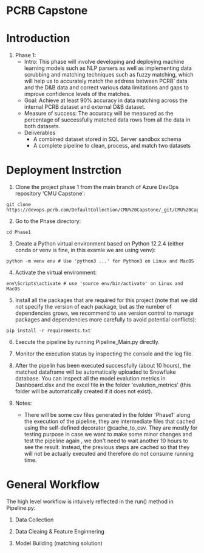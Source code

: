# PCRB Capstone

# Introduction
1. Phase 1:
    - Intro: This phase will involve developing and deploying machine learning models such as NLP parsers as well as implementing data scrubbing and matching techniques such as fuzzy matching,  which will help us to accurately match the address between PCRB’ data and the D&B data and correct various data limitations and gaps to improve confidence levels of the matches.
    - Goal: Achieve at least 90% accuracy in data matching across the internal PCRB dataset and external D&B dataset. 
    - Measure of success: The accuracy will be measured as the percentage of successfully matched data rows from all the data in both datasets.
    - Deliverables
        - A combined dataset stored in SQL Server sandbox schema
        - A complete pipeline to clean, process, and match two datasets


# Deployment Instrction
1. Clone the project phase 1 from the main branch of Azure DevOps repository 'CMU Capstone':
```
git clone https://devops.pcrb.com/DefaultCollection/CMU%20Capstone/_git/CMU%20Capstone
```

2. Go to the Phase directory:
```
cd Phase1
```

3. Create a Python virtual environment based on Python 12.2.4 (either conda or venv is fine, in this examle we are using venv):
```
python -m venv env # Use 'python3 ...' for Python3 on Linux and MacOS
```

4. Activate the virtual environment:
```
env\Scripts\activate # use 'source env/bin/activate' on Linux and MacOS
```

5. Install all the packages that are required for this project (note that we did not specify the version of each package, but as the number of dependencies grows, we recommend to use version control to manage packages and dependencies more carefully to avoid potential conflicts):
```
pip install -r requirements.txt
```

6. Execute the pipeline by running Pipeline_Main.py directly.

7. Monitor the execution status by inspecting the console and the log file.

8. After the pipelin has been executed successfully (about 10 hours), the matched dataframe will be automatically uploaded to Snowflake database. You can inspect all the model evalution metrics in Dashboard.xlsx and the excel file in the folder 'evalution_metrics' (this folder will be automatically created if it does not exist).

9. Notes:
    - There will be some csv files generated in the folder 'Phase1' along the execution of the pipeline, they are intermediate files that cached using the self-defined decorator @cache_to_csv. They are mostly for testing purpose in case we want to make some minor changes and test the pipeline again , we don't need to wait another 10 hours to see the result. Instead, the previous steps are cached so that they will not be actually executed and therefore do not consume running time.


# General Workflow
The high level workflow is intuively reflected in the run() method in Pipeline.py:

1. Data Collection

2. Data Cleaing & Feature Enginnering

3. Model Building (matching solution)
